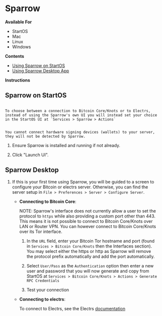 # Sparrow

**Available For**

- StartOS
- Mac
- Linux
- Windows

**Contents**

- [Using Sparrow on StartOS](#sparrow-on-startos)
- [Using Sparrow Desktop App](#sparrow-desktop)

**Instructions**

## Sparrow on StartOS

```admonish tip

To choose between a connection to Bitcoin Core/Knots or to Electrs, instead of using the Sparrow's own UI you will instead set your choice in the StartOS UI at `Services > Sparrow > Actions`

```
```admonish note

You cannot connect hardware signing devices (wallets) to your server, they will not be detected by Sparrow.

```

1. Ensure Sparrow is installed and running if not already.

1. Click "Launch UI".

## Sparrow Desktop

1. If this is your first time using Sparrow, you will be guided to a screen to configure your Bitcoin or electrs server. Otherwise, you can find the server setup in `File > Preferences > Server > Configure Server`.

   - **Connecting to Bitcoin Core**:

      NOTE: Sparrow's interface does not currently allow a user to set the protocol to `https` while also providing a custom port other than 443. This means it is not possible to connect to Bitcoin Core/Knots over LAN or Router VPN. You can however connect to Bitcoin Core/Knots over its Tor interface.
      
      
      1. In the `URL` field, enter your Bitcoin Tor hostname and port (found in `Services > Bitcoin Core/Knots` then the Interfaces section). You may select either the https or http as Sparrow will remove the protocol prefix automatically and add the port automatically.

      1. Select `User/Pass` as the `Authentication` option then enter a new user and password that you will now generate and copy from StartOS at `Services > Bitcoin Core/Knots > Actions > Generate RPC Credentials`

      1. Test your connection

   - **Connecting to electrs**:

      To connect to Electrs, see the Electrs [documentation](https://github.com/Start9Labs/electrs-startos/docs/instructions.md)